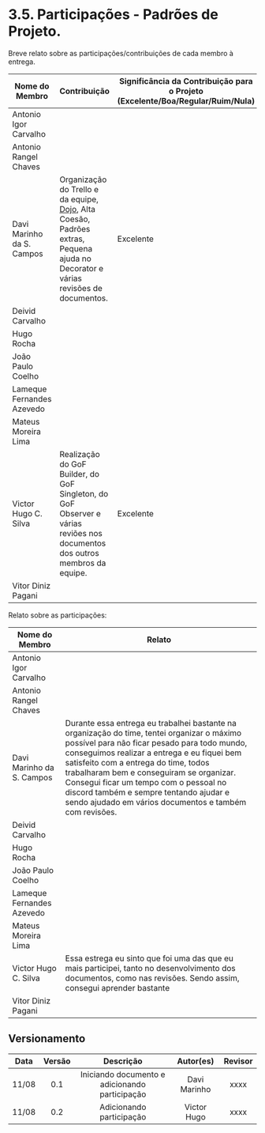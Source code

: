# 3.5. Participações - Padrões de Projeto.

Breve relato sobre as participações/contribuições de cada membro à entrega.

| Nome do Membro            | Contribuição                                                                                                                                                                                                                                              | Significância da Contribuição para o Projeto (Excelente/Boa/Regular/Ruim/Nula) |
| ------------------------- | --------------------------------------------------------------------------------------------------------------------------------------------------------------------------------------------------------------------------------------------------------- | ------------------------------------------------------------------------------ |
| Antonio Igor Carvalho     | | |
| Antonio Rangel Chaves     | | |
| Davi Marinho da S. Campos | Organização do Trello e da equipe, [Dojo](https://unbarqdsw2022-1.github.io/2022.1_G1_FGAvisos/#/PadroesDeProjeto/3.4.IniciativasExtras), Alta Coesão, Padrões extras, Pequena ajuda no Decorator e várias revisões de documentos.| Excelente |
| Deivid Carvalho           | | |
| Hugo Rocha                | | |
| João Paulo Coelho         | | |
| Lameque Fernandes Azevedo | | |
| Mateus Moreira Lima       | | |
| Victor Hugo C. Silva      | Realização do GoF Builder, do GoF Singleton, do GoF Observer e várias reviões nos documentos dos outros membros da equipe. | Excelente |
| Vitor Diniz Pagani        | | |


Relato sobre as participações:

| Nome do Membro                    | Relato                                                                                                                                                                                                                                                                                                                                                                                                                                                                    |
| --------------------------------- | ------------------------------------------------------------------------------------------------------------------------------------------------------------------------------------------------------------------------------------------------------------------------------------------------------------------------------------------------------------------------------------------------------------------------------------------------------------------------- |
| Antonio Igor Carvalho     | |
| Antonio Rangel Chaves     | |
| Davi Marinho da S. Campos | Durante essa entrega eu trabalhei bastante na organização do time, tentei organizar o máximo possível para não ficar pesado para todo mundo, conseguimos realizar a entrega e eu fiquei bem satisfeito com a entrega do time, todos trabalharam bem e conseguiram se organizar. Consegui ficar um tempo com o pessoal no discord também e sempre tentando ajudar e sendo ajudado em vários documentos e também com revisões. |
| Deivid Carvalho           | |
| Hugo Rocha                | |
| João Paulo Coelho         | |
| Lameque Fernandes Azevedo | |
| Mateus Moreira Lima       | |
| Victor Hugo C. Silva      | Essa estrega eu sinto que foi uma das que eu mais participei, tanto no desenvolvimento dos documentos, como nas revisões. Sendo assim, consegui aprender bastante |
| Vitor Diniz Pagani        | |


## Versionamento

| Data  | Versão |                              Descrição                              |  Autor(es)   | Revisor |
| :---: | :----: | :-----------------------------------------------------------------: | :----------: | :-----: |
| 11/08 |  0.1   |              Iniciando documento e adicionando participação         |  Davi Marinho|  xxxx   |
| 11/08 |  0.2   |              Adicionando participação         |  Victor Hugo |  xxxx   |